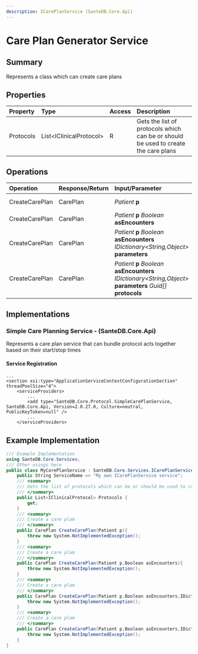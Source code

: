 ```yaml
---
description: ICarePlanService (SanteDB.Core.Api)
---
```


# Care Plan Generator Service

## Summary

Represents a class which can create care plans

## Properties

| Property | Type | Access | Description |
| :--- | :--- | :--- | :--- |
| Protocols | List&lt;IClinicalProtocol&gt; | R | Gets the list of protocols which can be or should be used to create the care plans |

## Operations

| Operation | Response/Return | Input/Parameter | Description |
| :--- | :--- | :--- | :--- |
| CreateCarePlan | CarePlan | _Patient_ **p** | Create a care plam |
| CreateCarePlan | CarePlan | _Patient_ **p** _Boolean_ **asEncounters** | Create a care plam |
| CreateCarePlan | CarePlan | _Patient_ **p** _Boolean_ **asEncounters** _IDictionary&lt;String,Object&gt;_ **parameters** | Create a care plam |
| CreateCarePlan | CarePlan | _Patient_ **p** _Boolean_ **asEncounters** _IDictionary&lt;String,Object&gt;_ **parameters** _Guid\[\]_ **protocols** | Create a care plam |

## Implementations

### Simple Care Planning Service - \(SanteDB.Core.Api\)

Represents a care plan service that can bundle protocol acts together based on their start/stop times

#### Service Registration

```markup
...
<section xsi:type="ApplicationServiceContextConfigurationSection" threadPoolSize="4">
    <serviceProviders>
        ...
        <add type="SanteDB.Core.Protocol.SimpleCarePlanService, SanteDB.Core.Api, Version=2.0.27.0, Culture=neutral, PublicKeyToken=null" />
        ...
    </serviceProviders>
```

## Example Implementation

```csharp
/// Example Implementation
using SanteDB.Core.Services;
/// Other usings here
public class MyCarePlanService : SanteDB.Core.Services.ICarePlanService { 
    public String ServiceName => "My own ICarePlanService service";
    /// <summary>
    /// Gets the list of protocols which can be or should be used to create the care plans
    /// </summary>
    public List<IClinicalProtocol> Protocols {
        get;
    }
    /// <summary>
    /// Create a care plam
    /// </summary>
    public CarePlan CreateCarePlan(Patient p){
        throw new System.NotImplementedException();
    }
    /// <summary>
    /// Create a care plam
    /// </summary>
    public CarePlan CreateCarePlan(Patient p,Boolean asEncounters){
        throw new System.NotImplementedException();
    }
    /// <summary>
    /// Create a care plam
    /// </summary>
    public CarePlan CreateCarePlan(Patient p,Boolean asEncounters,IDictionary<String,Object> parameters){
        throw new System.NotImplementedException();
    }
    /// <summary>
    /// Create a care plam
    /// </summary>
    public CarePlan CreateCarePlan(Patient p,Boolean asEncounters,IDictionary<String,Object> parameters,Guid[] protocols){
        throw new System.NotImplementedException();
    }
}
```

